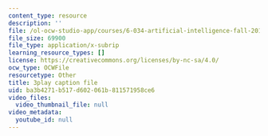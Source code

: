 ```yaml
---
content_type: resource
description: ''
file: /ol-ocw-studio-app/courses/6-034-artificial-intelligence-fall-2010/ba3b4271b517d602061b811571958ce6_SXBG3RGr_Rc.srt
file_size: 69900
file_type: application/x-subrip
learning_resource_types: []
license: https://creativecommons.org/licenses/by-nc-sa/4.0/
ocw_type: OCWFile
resourcetype: Other
title: 3play caption file
uid: ba3b4271-b517-d602-061b-811571958ce6
video_files:
  video_thumbnail_file: null
video_metadata:
  youtube_id: null
---
```

